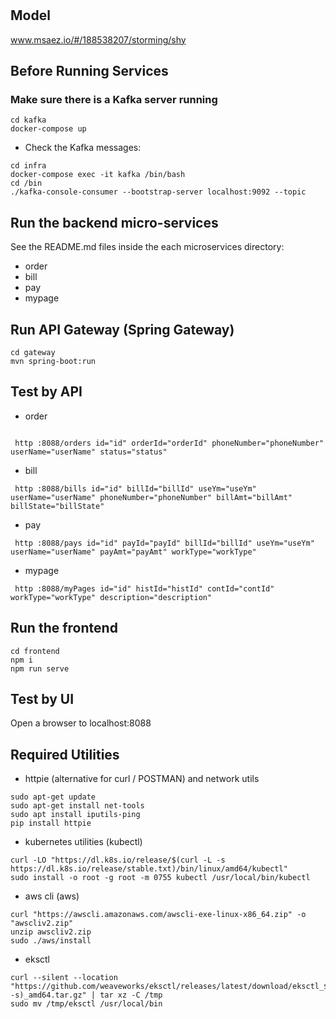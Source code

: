 # 

## Model
www.msaez.io/#/188538207/storming/shy

## Before Running Services
### Make sure there is a Kafka server running
```
cd kafka
docker-compose up
```
- Check the Kafka messages:
```
cd infra
docker-compose exec -it kafka /bin/bash
cd /bin
./kafka-console-consumer --bootstrap-server localhost:9092 --topic
```

## Run the backend micro-services
See the README.md files inside the each microservices directory:

- order
- bill
- pay
- mypage


## Run API Gateway (Spring Gateway)
```
cd gateway
mvn spring-boot:run
```

## Test by API
- order
```

 http :8088/orders id="id" orderId="orderId" phoneNumber="phoneNumber" userName="userName" status="status" 
```
- bill
```
 http :8088/bills id="id" billId="billId" useYm="useYm" userName="userName" phoneNumber="phoneNumber" billAmt="billAmt" billState="billState" 
```
- pay
```
 http :8088/pays id="id" payId="payId" billId="billId" useYm="useYm" userName="userName" payAmt="payAmt" workType="workType" 
```
- mypage
```
 http :8088/myPages id="id" histId="histId" contId="contId" workType="workType" description="description" 
```


## Run the frontend
```
cd frontend
npm i
npm run serve
```

## Test by UI
Open a browser to localhost:8088

## Required Utilities

- httpie (alternative for curl / POSTMAN) and network utils
```
sudo apt-get update
sudo apt-get install net-tools
sudo apt install iputils-ping
pip install httpie
```

- kubernetes utilities (kubectl)
```
curl -LO "https://dl.k8s.io/release/$(curl -L -s https://dl.k8s.io/release/stable.txt)/bin/linux/amd64/kubectl"
sudo install -o root -g root -m 0755 kubectl /usr/local/bin/kubectl
```

- aws cli (aws)
```
curl "https://awscli.amazonaws.com/awscli-exe-linux-x86_64.zip" -o "awscliv2.zip"
unzip awscliv2.zip
sudo ./aws/install
```

- eksctl 
```
curl --silent --location "https://github.com/weaveworks/eksctl/releases/latest/download/eksctl_$(uname -s)_amd64.tar.gz" | tar xz -C /tmp
sudo mv /tmp/eksctl /usr/local/bin
```

